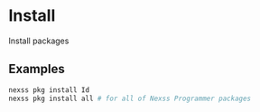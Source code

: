 # Install

Install packages

## Examples

```sh
nexss pkg install Id
nexss pkg install all # for all of Nexss Programmer packages
```
